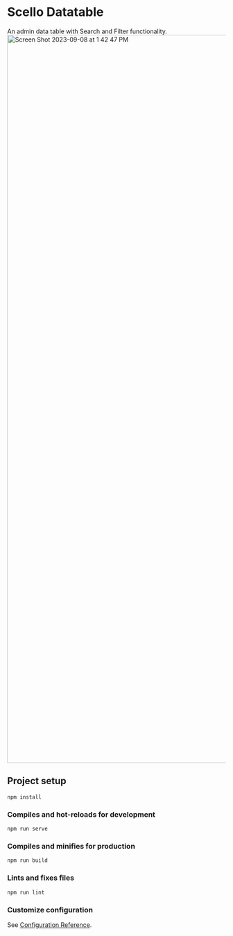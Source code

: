 # Scello Datatable
An admin data table with Search and Filter functionality.
<img width="1680" alt="Screen Shot 2023-09-08 at 1 42 47 PM" src="https://github.com/seeniOlabode/scelloo-datatable/assets/64348042/f312341a-fbf8-46ea-9e42-631543453249">


## Project setup
```
npm install

```

### Compiles and hot-reloads for development
```
npm run serve
```

### Compiles and minifies for production
```
npm run build
```

### Lints and fixes files
```
npm run lint
```

### Customize configuration
See [Configuration Reference](https://cli.vuejs.org/config/).
